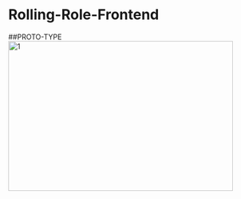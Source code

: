 # Rolling-Role-Frontend
##PROTO-TYPE
<img src="C:\Users\tlfzg\OneDrive\바탕 화면\RollingRole.RollingRole1.png" width="450px" height="300px" title="px(픽셀) 크기 설정" alt="1"></img><br/>
